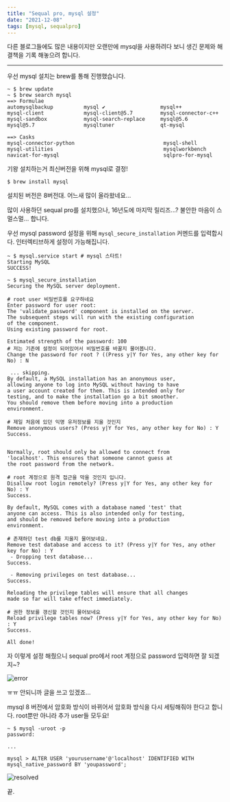 ```yaml
---
title: "Sequal pro, mysql 설정"
date: "2021-12-08"
tags: [mysql, sequalpro]
---
```


다른 블로그들에도 많은 내용이지만 오랜만에 mysql을 사용하려다 보니 생긴 문제와 해결책을 기록 해놓으려 합니다.

---

우선 mysql 설치는 brew를 통해 진행했습니다.

```shell
~ $ brew update
~ $ brew search mysql
==> Formulae
automysqlbackup          mysql ✔                  mysql++                  mysql-client             mysql-client@5.7         mysql-connector-c++      mysql-sandbox            mysql-search-replace     mysql@5.6                mysql@5.7                mysqltuner               qt-mysql

==> Casks
mysql-connector-python                             mysql-shell                                        mysql-utilities                                    mysqlworkbench                                     navicat-for-mysql                                  sqlpro-for-mysql
```

기왕 설치하는거 최신버전을 위해 mysql로 결정!

```shell
$ brew install mysql
```

설치된 버전은 8버전대. 어느새 많이 올라왔네요...

많이 사용하던 sequal pro를 설치했으나, 16년도에 마지막 릴리즈...? 불안한 마음이 스멀스멀... 합니다.

우선 mysql password 설정을 위해 `mysql_secure_installation` 커멘드를 입력합시다.
인터렉티브하게 설정이 가능해집니다.

```shell
~ $ mysql.service start # mysql 스타트!
Starting MySQL
SUCCESS!

~ $ mysql_secure_installation
Securing the MySQL server deployment.

# root user 비밀번호를 요구하네요
Enter password for user root: 
The 'validate_password' component is installed on the server.
The subsequent steps will run with the existing configuration
of the component.
Using existing password for root.

Estimated strength of the password: 100 
# 저는 기존에 설정이 되어있어서 비밀번호를 바꿀지 물어봅니다.
Change the password for root ? ((Press y|Y for Yes, any other key for No) : N

 ... skipping.
By default, a MySQL installation has an anonymous user,
allowing anyone to log into MySQL without having to have
a user account created for them. This is intended only for
testing, and to make the installation go a bit smoother.
You should remove them before moving into a production
environment.

# 제일 처음에 있던 익명 유저정보를 지울 것인지
Remove anonymous users? (Press y|Y for Yes, any other key for No) : Y
Success.


Normally, root should only be allowed to connect from
'localhost'. This ensures that someone cannot guess at
the root password from the network.

# root 계정으로 원격 접근을 막을 것인지 입니다.
Disallow root login remotely? (Press y|Y for Yes, any other key for No) : Y
Success.

By default, MySQL comes with a database named 'test' that
anyone can access. This is also intended only for testing,
and should be removed before moving into a production
environment.

# 존재하던 test db를 지울지 물어보네요.
Remove test database and access to it? (Press y|Y for Yes, any other key for No) : Y
 - Dropping test database...
Success.

 - Removing privileges on test database...
Success.

Reloading the privilege tables will ensure that all changes
made so far will take effect immediately.

# 권한 정보를 갱신할 것인지 물어보네요
Reload privilege tables now? (Press y|Y for Yes, any other key for No) : Y
Success.

All done! 
```

자 이렇게 설정 해줬으니 sequal pro에서 root 계정으로 password 입력하면 잘 되겠지~?

![error](./error.png)

ㅠㅠ 안되니까 글을 쓰고 있겠죠...

mysql 8 버전에서 암호화 방식이 바뀌어서 암호화 방식을 다시 세팅해줘야 한다고 합니다. root뿐만 아니라 추가 user들 모두요!

```shell
~ $ mysql -uroot -p
password:

...

mysql > ALTER USER 'yourusername'@'localhost' IDENTIFIED WITH mysql_native_password BY 'youpassword';
```

![resolved](./resolved.png)

끝.